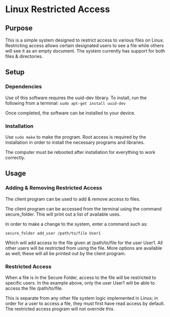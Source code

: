 # Linux Restricted Access

## Purpose
This is a simple system designed to restrict access to various files on Linux. Restricting access allows certain designated users to see a file while others will see it as an empty document. The system currently has support for both files & directories.

## Setup
### Dependencies
Use of this software requires the uuid-dev library. To install, run the following from a terminal:
```sudo apt-get install uuid-dev```

Once completed, the software can be installed to your device.

### Installation
Use ```sudo make``` to make the program. Root access is required by the installation in order to install the necessary programs and libraries.

The computer must be rebooted after installation for everything to work correctly.


## Usage
### Adding & Removing Restricted Access
The client program can be used to add & remove access to files.

The client program can be accessed from the terminal using the command secure_folder. This will print out a list of available uses.

In order to make a change to the system, enter a command such as:

```secure_folder add_user /path/to/file User1```

Which will add access to the file given at /path/to/file for the user User1. All other users will be restricted from using the file. More options are available as well; these will all be printed out by the client program.

### Restricted Access
When a file is in the Secure Folder, access to the file will be restricted to specific users. In the example above, only the user User1 will be able to access the file /path/to/file.

This is separate from any other file system logic implemented in Linux; in order for a user to access a file, they must first have read access by default. The restricted access program will not override this.
